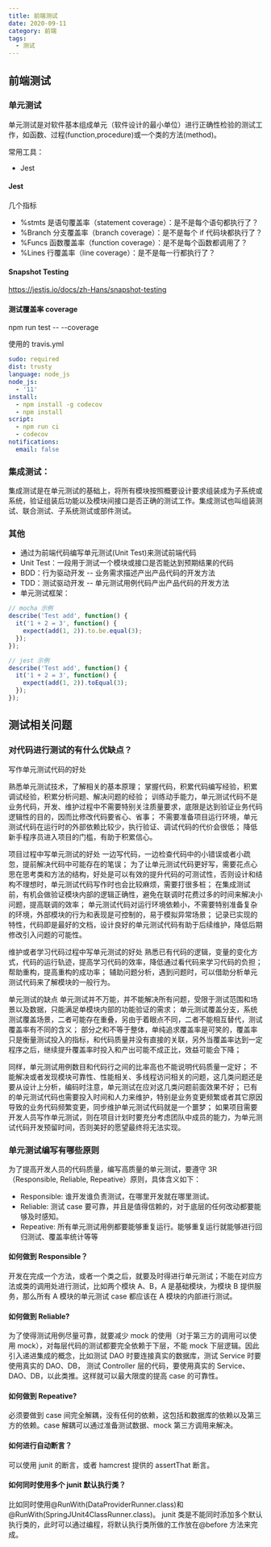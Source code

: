 ```yaml
---
title: 前端测试
date: 2020-09-11
category: 前端
tags:
  - 测试
---
```


## 前端测试

### 单元测试

单元测试是对软件基本组成单元（软件设计的最小单位）进行正确性检验的测试工作，如函数、过程(function,procedure)或一个类的方法(method)。

常用工具：

- Jest

#### Jest

几个指标

- %stmts 是语句覆盖率（statement coverage）：是不是每个语句都执行了？
- %Branch 分支覆盖率（branch coverage）：是不是每个 if 代码块都执行了？
- %Funcs 函数覆盖率（function coverage）：是不是每个函数都调用了？
- %Lines 行覆盖率（line coverage）：是不是每一行都执行了？

#### Snapshot Testing

https://jestjs.io/docs/zh-Hans/snapshot-testing

#### 测试覆盖率 coverage

npm run test -- --coverage

使用的 travis.yml

```yml
sudo: required
dist: trusty
language: node_js
node_js:
  - '11'
install:
  - npm install -g codecov
  - npm install
script:
  - npm run ci
  - codecov
notifications:
  email: false
```

### 集成测试：

集成测试是在单元测试的基础上，将所有模块按照概要设计要求组装成为子系统或系统，验证组装后功能以及模块间接口是否正确的测试工作。集成测试也叫组装测试、联合测试、子系统测试或部件测试。

### 其他

- 通过为前端代码编写单元测试(Unit Test)来测试前端代码
- Unit Test：一段用于测试一个模块或接口是否能达到预期结果的代码
- BDD：行为驱动开发 -- 业务需求描述产出产品代码的开发方法
- TDD：测试驱动开发 -- 单元测试用例代码产出产品代码的开发方法
- 单元测试框架：

```javascript
// mocha 示例
describe('Test add', function() {
  it('1 + 2 = 3', function() {
    expect(add(1, 2)).to.be.equal(3);
  });
});

// jest 示例
describe('Test add', function() {
  it('1 + 2 = 3', function() {
    expect(add(1, 2)).toEqual(3);
  });
});
```

## 测试相关问题

### 对代码进行测试的有什么优缺点？

写作单元测试代码的好处

熟悉单元测试技术，了解相关的基本原理；
掌握代码，积累代码编写经验，积累调试经验，积累分析问题、解决问题的经验；
训练动手能力，单元测试代码不是业务代码，开发、维护过程中不需要特别关注质量要求，底限是达到验证业务代码逻辑性的目的，因而比修改代码要省心、省事；
不需要准备项目运行环境，单元测试代码在运行时的外部依赖比较少，执行验证、调试代码的代价会很低；
降低新手程序员进入项目的门槛，有助于积累信心。

项目过程中写单元测试的好处
一边写代码，一边检查代码中的小错误或者小疏忽，提前解决代码中可能存在的笔误；
为了让单元测试代码更好写，需要花点心思在思考类和方法的结构，好处是可以有效的提升代码的可测试性，否则设计和结构不理想时，单元测试代码写作时也会比较麻烦，需要打很多桩；
在集成测试前，有机会做验证模块内部的逻辑正确性，避免在联调时花费过多的时间来解决小问题，提高联调的效率；
单元测试代码对运行环境依赖小，不需要特别准备复杂的环境，外部模块的行为和表现是可控制的，易于模拟异常场景；
记录已实现的特性，代码即是最好的文档，设计良好的单元测试代码有助于后续维护，降低后期修改引入问题的可能性。

维护或者学习代码过程中写单元测试的好处
熟悉已有代码的逻辑，变量的变化方式，代码的运行轨迹，提高学习代码的效率，降低通过看代码来学习代码的负担；
帮助重构，提高重构的成功率；
辅助问题分析，遇到问题时，可以借助分析单元测试代码来了解模块的一般行为。

单元测试的缺点
单元测试并不万能，并不能解决所有问题，受限于测试范围和场景以及数据，只能满足单模块内部的功能验证的需求；
单元测试覆盖分支，系统测试覆盖场景，二者可能存在重叠，另由于着眼点不同，二者不能相互替代，测试覆盖率有不同的含义；
部分之和不等于整体，单纯追求覆盖率是可笑的，覆盖率只是衡量测试投入的指标，和代码质量并没有直接的关联，另外当覆盖率达到一定程序之后，继续提升覆盖率时投入和产出可能不成正比，效益可能会下降；

同样，单元测试用例数目和代码行之间的比率高也不能说明代码质量一定好；
不能解决或者发现模块可靠性、性能相关、多线程访问相关的问题，这几类问题还是要从设计上分析，编码时注意，单元测试在应对这几类问题前面效果不好；
已有的单元测试代码也需要投入时间和人力来维护，特别是业务变更频繁或者其它原因导致的业务代码频繁变更，同步维护单元测试代码就是一个噩梦；
如果项目需要开发人员写作单元测试，则在项目计划时要充分考虑团队中成员的能力，为单元测试代码开发预留时间，否则美好的愿望最终将无法实现。

### 单元测试编写有哪些原则

为了提高开发人员的代码质量，编写高质量的单元测试，要遵守 3R（Responsible, Reliable, Repeative）原则，具体含义如下：

- Responsible: 谁开发谁负责测试，在哪里开发就在哪里测试。
- Reliable: 测试 case 要可靠，并且是值得信赖的，对于底层的任何改动都要能够及时感知。
- Repeative: 所有单元测试用例都要能够重复运行。能够重复运行就能够进行回归测试、覆盖率统计等等

#### 如何做到 Responsible？

开发在完成一个方法，或者一个类之后，就要及时得进行单元测试；不能在对应方法或类的调用处进行测试，比如两个模块 A、B，A 是基础模块，为模块 B 提供服务，那么所有 A 模块的单元测试 case 都应该在 A 模块的内部进行测试。

#### 如何做到 Reliable?

为了使得测试用例尽量可靠，就要减少 mock 的使用（对于第三方的调用可以使用 mock），对每层代码的测试都要完全依赖于下层，不能 mock 下层逻辑。因此引入递进集成的概念，比如测试 DAO 时要连接真实的数据库，测试 Service 时要使用真实的 DAO、DB， 测试 Controller 层的代码，要使用真实的 Service、DAO、DB，以此类推。这样就可以最大限度的提高 case 的可靠性。

#### 如何做到 Repeative?

必须要做到 case 间完全解耦，没有任何的依赖，这包括和数据库的依赖以及第三方的依赖。case 解耦可以通过准备测试数据、mock 第三方调用来解决。

#### 如何进行自动断言？

可以使用 junit 的断言，或者 hamcrest 提供的 assertThat 断言。

#### 如何同时使用多个 junit 默认执行类？

比如同时使用@RunWith(DataProviderRunner.class)和@RunWith(SpringJUnit4ClassRunner.class)。
junit 类是不能同时添加多个默认执行类的，此时可以通过编程，将默认执行类所做的工作放在@before 方法来完成。
